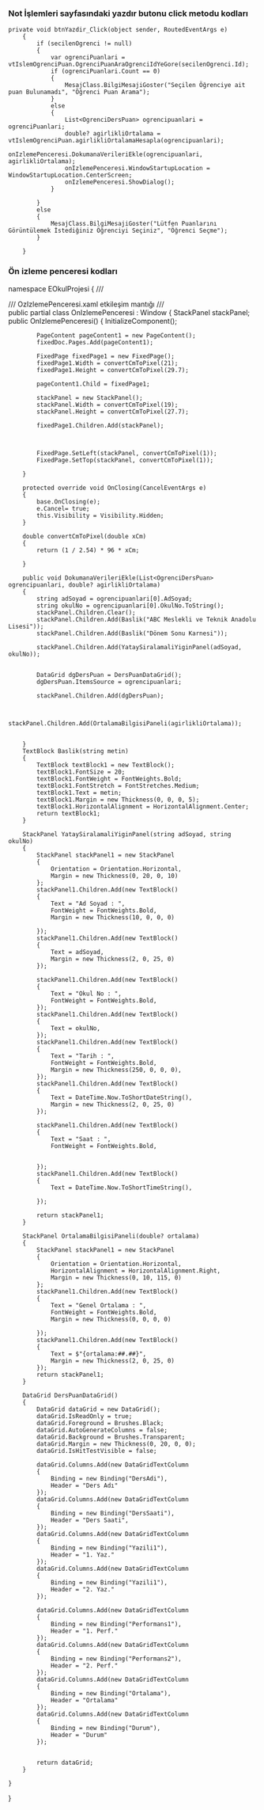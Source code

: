 ### Not İşlemleri sayfasındaki yazdır butonu click metodu kodları ###

    private void btnYazdir_Click(object sender, RoutedEventArgs e)
        {
            if (secilenOgrenci != null)
            {
                var ogrenciPuanlari = vtIslemOgrenciPuan.OgrenciPuanAraOgrenciIdYeGore(secilenOgrenci.Id);
                if (ogrenciPuanlari.Count == 0)
                {
                    MesajClass.BilgiMesajiGoster("Seçilen Öğrenciye ait puan Bulunamadı", "Öğrenci Puan Arama");
                }
                else
                {
                    List<OgrenciDersPuan> ogrencipuanlari = ogrenciPuanlari;
                    double? agirlikliOrtalama = vtIslemOgrenciPuan.agirlikliOrtalamaHesapla(ogrencipuanlari);
                    onIzlemePenceresi.DokumanaVerileriEkle(ogrencipuanlari, agirlikliOrtalama);
                    onIzlemePenceresi.WindowStartupLocation = WindowStartupLocation.CenterScreen;
                    onIzlemePenceresi.ShowDialog();
                }

            }
            else
            {
                MesajClass.BilgiMesajiGoster("Lütfen Puanlarını Görüntülemek İstediğiniz Öğrenciyi Seçiniz", "Öğrenci Seçme");
            }
           
        }

### Ön izleme penceresi kodları  ###

namespace EOkulProjesi
{
    /// <summary>
    /// OzIzlemePenceresi.xaml etkileşim mantığı
    /// </summary>
    public partial class OnIzlemePenceresi : Window
    {
        StackPanel stackPanel;
        public OnIzlemePenceresi()
        {
            InitializeComponent();

            PageContent pageContent1 = new PageContent();
            fixedDoc.Pages.Add(pageContent1);

            FixedPage fixedPage1 = new FixedPage();
            fixedPage1.Width = convertCmToPixel(21);
            fixedPage1.Height = convertCmToPixel(29.7);

            pageContent1.Child = fixedPage1;

            stackPanel = new StackPanel();
            stackPanel.Width = convertCmToPixel(19);
            stackPanel.Height = convertCmToPixel(27.7);

            fixedPage1.Children.Add(stackPanel);

           

            FixedPage.SetLeft(stackPanel, convertCmToPixel(1));
            FixedPage.SetTop(stackPanel, convertCmToPixel(1));
            
        }

        protected override void OnClosing(CancelEventArgs e)
        {
            base.OnClosing(e);
            e.Cancel= true;
            this.Visibility = Visibility.Hidden;
        }

        double convertCmToPixel(double xCm)
        {
            return (1 / 2.54) * 96 * xCm;

        }

        public void DokumanaVerileriEkle(List<OgrenciDersPuan> ogrencipuanlari, double? agirlikliOrtalama)
        {
            string adSoyad = ogrencipuanlari[0].AdSoyad;
            string okulNo = ogrencipuanlari[0].OkulNo.ToString();
            stackPanel.Children.Clear();
            stackPanel.Children.Add(Baslik("ABC Meslekli ve Teknik Anadolu Lisesi"));
            stackPanel.Children.Add(Baslik("Dönem Sonu Karnesi"));

            stackPanel.Children.Add(YataySiralamaliYiginPanel(adSoyad, okulNo));


            DataGrid dgDersPuan = DersPuanDataGrid();
            dgDersPuan.ItemsSource = ogrencipuanlari;

            stackPanel.Children.Add(dgDersPuan);


            stackPanel.Children.Add(OrtalamaBilgisiPaneli(agirlikliOrtalama));

            
        }
        TextBlock Baslik(string metin)
        {
            TextBlock textBlock1 = new TextBlock();
            textBlock1.FontSize = 20;
            textBlock1.FontWeight = FontWeights.Bold;
            textBlock1.FontStretch = FontStretches.Medium;
            textBlock1.Text = metin;
            textBlock1.Margin = new Thickness(0, 0, 0, 5);
            textBlock1.HorizontalAlignment = HorizontalAlignment.Center;
            return textBlock1;
        }

        StackPanel YataySiralamaliYiginPanel(string adSoyad, string okulNo)
        {
            StackPanel stackPanel1 = new StackPanel
            {
                Orientation = Orientation.Horizontal,
                Margin = new Thickness(0, 20, 0, 10)
            };
            stackPanel1.Children.Add(new TextBlock()
            {
                Text = "Ad Soyad : ",
                FontWeight = FontWeights.Bold,
                Margin = new Thickness(10, 0, 0, 0)

            });
            stackPanel1.Children.Add(new TextBlock()
            {
                Text = adSoyad,
                Margin = new Thickness(2, 0, 25, 0)
            });

            stackPanel1.Children.Add(new TextBlock()
            {
                Text = "Okul No : ",
                FontWeight = FontWeights.Bold,
            });
            stackPanel1.Children.Add(new TextBlock()
            {
                Text = okulNo,
            });
            stackPanel1.Children.Add(new TextBlock()
            {
                Text = "Tarih : ",
                FontWeight = FontWeights.Bold,
                Margin = new Thickness(250, 0, 0, 0),
            });
            stackPanel1.Children.Add(new TextBlock()
            {
                Text = DateTime.Now.ToShortDateString(),
                Margin = new Thickness(2, 0, 25, 0)
            });

            stackPanel1.Children.Add(new TextBlock()
            {
                Text = "Saat : ",
                FontWeight = FontWeights.Bold,


            });
            stackPanel1.Children.Add(new TextBlock()
            {
                Text = DateTime.Now.ToShortTimeString(),

            });

            return stackPanel1;
        }

        StackPanel OrtalamaBilgisiPaneli(double? ortalama)
        {
            StackPanel stackPanel1 = new StackPanel
            {
                Orientation = Orientation.Horizontal,
                HorizontalAlignment = HorizontalAlignment.Right,
                Margin = new Thickness(0, 10, 115, 0)
            };
            stackPanel1.Children.Add(new TextBlock()
            {
                Text = "Genel Ortalama : ",
                FontWeight = FontWeights.Bold,
                Margin = new Thickness(0, 0, 0, 0)

            });
            stackPanel1.Children.Add(new TextBlock()
            {
                Text = $"{ortalama:##.##}",
                Margin = new Thickness(2, 0, 25, 0)
            });
            return stackPanel1;
        }

        DataGrid DersPuanDataGrid()
        {
            DataGrid dataGrid = new DataGrid();
            dataGrid.IsReadOnly = true;
            dataGrid.Foreground = Brushes.Black;
            dataGrid.AutoGenerateColumns = false;
            dataGrid.Background = Brushes.Transparent;
            dataGrid.Margin = new Thickness(0, 20, 0, 0);
            dataGrid.IsHitTestVisible = false;

            dataGrid.Columns.Add(new DataGridTextColumn
            {
                Binding = new Binding("DersAdi"),
                Header = "Ders Adı"
            });
            dataGrid.Columns.Add(new DataGridTextColumn
            {
                Binding = new Binding("DersSaati"),
                Header = "Ders Saati",
            });
            dataGrid.Columns.Add(new DataGridTextColumn
            {
                Binding = new Binding("Yazili1"),
                Header = "1. Yaz."
            });
            dataGrid.Columns.Add(new DataGridTextColumn
            {
                Binding = new Binding("Yazili1"),
                Header = "2. Yaz."
            });

            dataGrid.Columns.Add(new DataGridTextColumn
            {
                Binding = new Binding("Performans1"),
                Header = "1. Perf."
            });
            dataGrid.Columns.Add(new DataGridTextColumn
            {
                Binding = new Binding("Performans2"),
                Header = "2. Perf."
            });
            dataGrid.Columns.Add(new DataGridTextColumn
            {
                Binding = new Binding("Ortalama"),
                Header = "Ortalama"
            });
            dataGrid.Columns.Add(new DataGridTextColumn
            {
                Binding = new Binding("Durum"),
                Header = "Durum"
            });


            return dataGrid;
        }

    }
}
